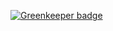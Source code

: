
[![Greenkeeper badge](https://badges.greenkeeper.io/zanjs/react-native-web-view-app.svg)](https://greenkeeper.io/)
